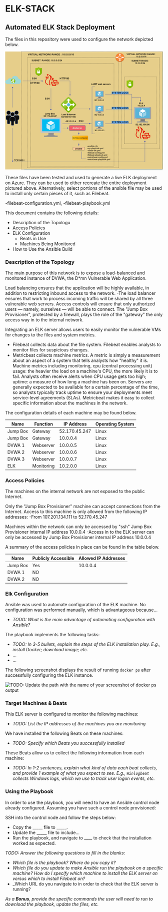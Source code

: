 # ELK-STACK
## Automated ELK Stack Deployment

The files in this repository were used to configure the network depicted below.

![Network Diagram](Diagrams/network_diagram.png)

These files have been tested and used to generate a live ELK deployment on Azure. They can be used to either recreate the entire deployment pictured above. Alternatively, select portions of the ansible file may be used to install only certain pieces of it, such as Filebeat.

  -filebeat-configuration.yml,
  -filebeat-playbook.yml

This document contains the following details:
- Description of the Topologu
- Access Policies
- ELK Configuration
  - Beats in Use
  - Machines Being Monitored
- How to Use the Ansible Build


### Description of the Topology

The main purpose of this network is to expose a load-balanced and monitored instance of DVWA, the D*mn Vulnerable Web Application.

Load balancing ensures that the application will be highly available, in addition to restricting inbound access to the network.
-The load balancer ensures that work to process incoming traffic will be shared by all three vulnerable web servers. Access controls will ensure that only authorized users — namely, ourselves — will be able to connect. The "Jump Box Provisioner", protected by a firewall, plays the role of the  "gateway" the only access way in to the internal network.

Integrating an ELK server allows users to easily monitor the vulnerable VMs for changes to the files and system metrics.
- Filebeat collects data about the file system. Filebeat enables analysts to monitor files for suspicious changes.
- Metricbeat collects machine metrics. A metric is simply a measurement about an aspect of a system that tells analysts how "healthy" it is. Machine metrics including monitoring, cpu (central processing unit) usage: the heavier the load on a machine's CPU, the more likely it is to fail. Analysts often receive alerts when CPU usage gets too high; uptime: a measure of how long a machine has been on. Servers are generally expected to be available for a certain percentage of the time, so analysts typically track uptime to ensure your deployments meet service-level agreements (SLAs). Metricbeat makes it easy to collect specific information about the machines in the network.


The configuration details of each machine may be found below.

| Name     | Function | IP Address  | Operating System |
|----------|----------|-------------|------------------|
| Jump Box | Gateway  |52.170.45.247| Linux            |
| Jump Box | Gateway  | 10.0.0.4    | Linux            |
| DVWA 1   |Webserver | 10.0.0.5    | Linux            |
| DVWA 2   |Webserver | 10.0.0.6    | Linux            |
| DVWA 3   |Webserver | 10.0.0.7    | Linux            |
| ELK      |Monitoring| 10.2.0.0    | Linux            |

### Access Policies

The machines on the internal network are not exposed to the public Internet. 

Only the "Jump Box Provisioner" machine can accept connections from the Internet. Access to this machine is only allowed from the following IP addresses:
-From 107.201.134.111 to 52.170.45.247

Machines within the network can only be accessed by "ssh" Jump Box Provisioner internal IP address 10.0.0.4
-Access in to the ELK server can only be accessed by Jump Box Provisioner internal IP address 10.0.0.4

A summary of the access policies in place can be found in the table below.

| Name     | Publicly Accessible | Allowed IP Addresses |
|----------|---------------------|----------------------|
| Jump Box | Yes                 | 10.0.0.4             |
| DVWA 1   | NO                  |                      |
| DVWA 2   | NO                  |                      |

### Elk Configuration

Ansible was used to automate configuration of the ELK machine. No configuration was performed manually, which is advantageous because...
- _TODO: What is the main advantage of automating configuration with Ansible?_

The playbook implements the following tasks:
- _TODO: In 3-5 bullets, explain the steps of the ELK installation play. E.g., install Docker; download image; etc._
- ...
- ...

The following screenshot displays the result of running `docker ps` after successfully configuring the ELK instance.

![TODO: Update the path with the name of your screenshot of docker ps output](Images/docker_ps_output.png)

### Target Machines & Beats
This ELK server is configured to monitor the following machines:
- _TODO: List the IP addresses of the machines you are monitoring_

We have installed the following Beats on these machines:
- _TODO: Specify which Beats you successfully installed_

These Beats allow us to collect the following information from each machine:
- _TODO: In 1-2 sentences, explain what kind of data each beat collects, and provide 1 example of what you expect to see. E.g., `Winlogbeat` collects Windows logs, which we use to track user logon events, etc._

### Using the Playbook
In order to use the playbook, you will need to have an Ansible control node already configured. Assuming you have such a control node provisioned: 

SSH into the control node and follow the steps below:
- Copy the _____ file to _____.
- Update the _____ file to include...
- Run the playbook, and navigate to ____ to check that the installation worked as expected.

_TODO: Answer the following questions to fill in the blanks:_
- _Which file is the playbook? Where do you copy it?_
- _Which file do you update to make Ansible run the playbook on a specific machine? How do I specify which machine to install the ELK server on versus which to install Filebeat on?_
- _Which URL do you navigate to in order to check that the ELK server is running?

_As a **Bonus**, provide the specific commands the user will need to run to download the playbook, update the files, etc._
